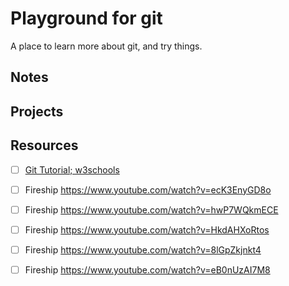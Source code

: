 # Playground for git

A place to learn more about git, and try things.

## Notes

## Projects

## Resources

- [ ] [Git Tutorial; w3schools](https://www.w3schools.com/git/default.asp)

- [ ] Fireship https://www.youtube.com/watch?v=ecK3EnyGD8o

- [ ] Fireship https://www.youtube.com/watch?v=hwP7WQkmECE

- [ ] Fireship https://www.youtube.com/watch?v=HkdAHXoRtos

- [ ] Fireship https://www.youtube.com/watch?v=8lGpZkjnkt4

- [ ] Fireship https://www.youtube.com/watch?v=eB0nUzAI7M8
